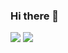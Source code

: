 ### Hi there 👋

![](https://github-readme-stats.vercel.app/api?username=w3guy&count_private=true&show_icons=true&theme=omni) ![](https://github-readme-stats.anuraghazra1.vercel.app/api/top-langs/?username=w3guy&layout=compact&theme=omni)
